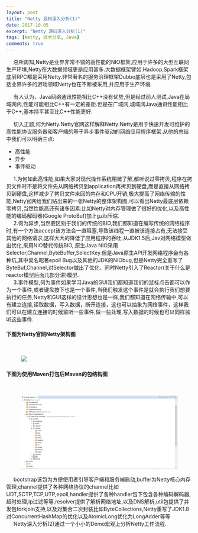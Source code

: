 ```yaml
---
layout: post
title: "Netty 源码深入分析(1)"
date: 2017-10-05
excerpt: "Netty 源码深入分析(1)"
tags: [Netty, 技术分享, Java]
comments: true
---
```

&nbsp;&nbsp;&nbsp;&nbsp;&nbsp;总所周知,Netty是业界非常不错的高性能的NIO框架,应用于许多的大型互联网生产环境,Netty在大数据领域更是应用甚多.大数据框架譬如:Hadoop,Spark框架底层RPC都是采用Netty.非常著名的服务治理框架Dubbo底层也是采用了Netty,包括业界许多的游戏领域Netty也在不断被采用,并应用于生产环境.

&nbsp;&nbsp;&nbsp;&nbsp;&nbsp;有人认为，Java网络通讯性能相比C++没有优势,但是经过前人测试,Java在局域网内,性能可能相比C++有一定的差距.但是在广域网,城域网Java通讯性能相比于C++,基本持平甚至比C++性能更好.

&nbsp;&nbsp;&nbsp;&nbsp;&nbsp;切入正题,何为Netty.Netty官网这样解释Netty:Netty是用于快速开发可维护的高性能协议服务器和客户端的基于异步事件驱动的网络应用程序框架.从他的总结中我们可以明确三点:

* 高性能
* 异步
* 事件驱动

&nbsp;&nbsp;&nbsp;&nbsp;&nbsp;1.为何如此高性能,如果大家对现代操作系统稍微了解,都听说过零拷贝,程序在拷贝文件时不是将文件先从网络拷贝到application再拷贝到硬盘,而是直接从网络拷贝到硬盘,这样减少了拷贝文件来回的内存和CPU开销,极大提高了网络传输的性能,Netty官网给我们贴出来的一张Netty的整体架构图,可以看出Netty最底层依赖零拷贝,当然性能高还有诸多因素:比如Netty对内存管理做了很好的优化,以及高性能的编码解码器(Google ProtoBuf)加上gzib压缩.<br/>
&nbsp;&nbsp;&nbsp;&nbsp;&nbsp;2.何为异步,当然要区别于我们的传统的BIO,我们都知道在编写传统的网络程序时,有一个方法accept该方法会一直阻塞,导致该线程一直被该连接占有,无法接受其他的网络请求,这样大大的降低了应用程序的吞吐,从JDK1.5后,Jav对网络模型做出优化,采用NIO替代传统BIO,.原生Java NIO采用Selector,Channel,ByteBuffer,SelectKey.但是Java原生API开发网络程序会有各种坑,其中臭名昭著epoll Bug以及其他的JDK的NIObug,但是Netty完全重写了ByteBuf,Channel,对Selector做出了优化，同时Netty引入了Reactor(关于什么是reactor模型后面几部分讲)模型.<br/>
&nbsp;&nbsp;&nbsp;&nbsp;&nbsp;3.事件模型,何为事件如果学习Java的GUI我们都知道我们的鼠标点击都可以作为一个事件,或者键盘按下也是一个事件,当我们触发这个事件是就会执行我们想要执行的任务,Netty和GUI这样的设计思想也是一样,我们都知道在网络传输中,可以有建立连接,读取数据，写入数据，断开连接，这也可以抽象为网络事件，这样我们可以在建立连接的时候监听一些事件,做一些处理,写入数据的时候也可以同样监听这些事件.

#### 下图为Netty官网Netty架构图
<br/>

<figure>
	<a href="http://netty.io/images/components.png"><img src="http://netty.io/images/components.png"></a>
</figure>

#### 下图为使用Maven打包后Maven的包结构图
<br/>

<figure>
	<a href="https://raw.githubusercontent.com/20100507/picture/master/Netty'spackage.png"><img src="https://raw.githubusercontent.com/20100507/picture/master/Netty'spackage.png"></a>
</figure>

&nbsp;&nbsp;&nbsp;&nbsp;&nbsp;bootstrap该包为方便使用者引导客户端和服务端启动,buffer为Netty核心内存管理,channel提供了各种网络协议的channel比如UDT,SCTP,TCP,UTP,epoll,handler提供了各种handler包下包含各种编码解码器,超时处理,Ip过滤等等,resolver提供了解析网络地址,以及DNS解析,util包提供了并发包forkjoin支持,以及对集合二次封装比如ByteCollections,Netty重写了JDK1.8对ConcurrentHashMap的优化以及AtomicLong优化为LongAdder等等
<br/>
&nbsp;&nbsp;&nbsp;&nbsp;&nbsp;Netty深入分析(2)通过一个小小的Demo宏观上分析Netty工作流程.
